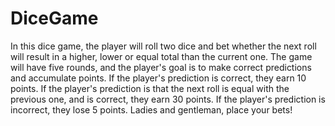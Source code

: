 # DiceGame

  In this dice game, the player will roll two dice and bet whether the next roll will
result in a higher, lower or equal total than the current one. The game will have five rounds,
and the player's goal is to make correct predictions and accumulate points.
  If the player's prediction is correct, they earn 10 points.
  If the player's prediction is that the next roll is equal with the previous one, and is correct, they earn 30 points.
  If the player's prediction is incorrect, they lose 5 points.
  Ladies and gentleman, place your bets!
